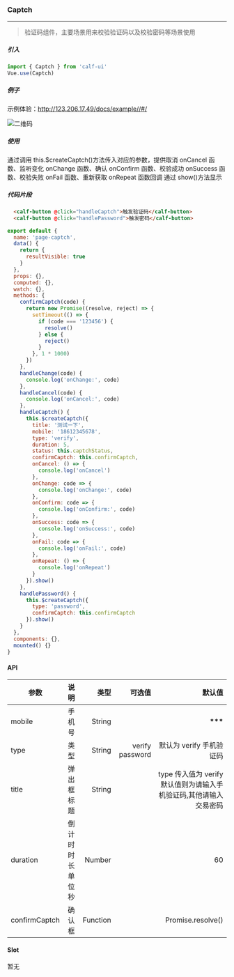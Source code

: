 ### Captch

---

> 验证码组件，主要场景用来校验验证码以及校验密码等场景使用

##### 引入

```javascript
import { Captch } from 'calf-ui'
Vue.use(Captch)
```

##### 例子

示例体验：http://123.206.17.49/docs/example//#/

![二维码](http://123.206.17.49/docs/assets/example-qrcode.png)

##### 使用

通过调用 this.$createCaptch()方法传入对应的参数，提供取消 onCancel 函数、监听变化 onChange 函数、确认 onConfirm 函数、校验成功 onSuccess 函数、校验失败 onFail 函数、重新获取 onRepeat 函数回调 通过 show()方法显示

##### 代码片段

```html
  <calf-button @click="handleCaptch">触发验证码</calf-button>
  <calf-button @click="handlePassword">触发密码</calf-button>
```

```javascript
export default {
  name: 'page-captch',
  data() {
    return {
      resultVisible: true
    }
  },
  props: {},
  computed: {},
  watch: {},
  methods: {
    confirmCaptch(code) {
      return new Promise((resolve, reject) => {
        setTimeout(() => {
          if (code === '123456') {
            resolve()
          } else {
            reject()
          }
        }, 1 * 1000)
      })
    },
    handleChange(code) {
      console.log('onChange:', code)
    },
    handleCancel(code) {
      console.log('onCancel:', code)
    },
    handleCaptch() {
      this.$createCaptch({
        title: '测试一下',
        mobile: '18612345678',
        type: 'verify',
        duration: 5,
        status: this.captchStatus,
        confirmCaptch: this.confirmCaptch,
        onCancel: () => {
          console.log('onCancel')
        },
        onChange: code => {
          console.log('onChange:', code)
        },
        onConfirm: code => {
          console.log('onConfirm:', code)
        },
        onSuccess: code => {
          console.log('onSuccess:', code)
        },
        onFail: code => {
          console.log('onFail:', code)
        },
        onRepeat: () => {
          console.log('onRepeat')
        }
      }).show()
    },
    handlePassword() {
      this.$createCaptch({
        type: 'password',
        confirmCaptch: this.confirmCaptch
      }).show()
    }
  },
  components: {},
  mounted() {}
}
```

#### API

| 参数          |       说明       |     类型 |          可选值 |                                                             默认值 |
| ------------- | :--------------: | -------: | --------------: | -----------------------------------------------------------------: |
| mobile        |      手机号      |   String |                 |                                                     ****\*\*\***** |
| type          |       类型       |   String | verify password |                                           默认为 verify 手机验证码 |
| title         |    弹出框标题    |   String |                 | type 传入值为 verify 默认值则为请输入手机验证码,其他请输入交易密码 |
| duration      | 倒计时时长单位秒 |   Number |                 |                                                                 60 |
| confirmCaptch |      确认框      | Function |                 |                                                  Promise.resolve() |

#### Slot

暂无
